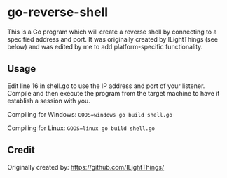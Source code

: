 # go-reverse-shell
This is a Go program which will create a reverse shell by connecting to a specified address and port. It was originally created by ILightThings (see below) and was edited by me to add platform-specific functionality.

## Usage
Edit line 16 in shell.go to use the IP address and port of your listener. Compile and then execute the program from the target machine to have it establish a session with you.

Compiling for Windows: `GOOS=windows go build shell.go`

Compiling for Linux: `GOOS=linux go build shell.go`

## Credit
Originally created by:
https://github.com/ILightThings/
